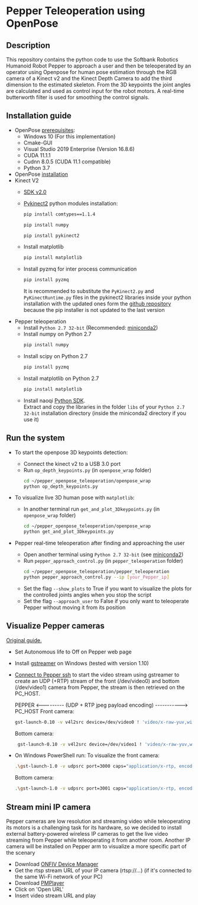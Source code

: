 # Pepper Teleoperation using OpenPose
## Description
This repository contains the python code to use the Softbank Robotics Humanoid Robot Pepper to approach a user and then be teleoperated by an operator using Openpose for human pose estimation through the RGB camera of a Kinect v2 and the Kinect Depth Camera to add the third dimension to the estimated skeleton. From the 3D keypoints the joint angles are calculated and used as control input for the robot motors. A real-time butterworth filter is used for smoothing the control signals.
   
## Installation guide
* OpenPose [prerequisites](https://github.com/CMU-Perceptual-Computing-Lab/openpose/blob/master/doc/installation/1_prerequisites.md):
    * Windows 10 (For this implementation)
    * Cmake-GUI
    * Visual Studio 2019 Enterprise (Version 16.8.6)
    * CUDA 11.1.1
    * Cudnn 8.0.5 (CUDA 11.1 compatible)
    * Python 3.7
* OpenPose [installation](https://github.com/CMU-Perceptual-Computing-Lab/openpose/blob/master/doc/installation/0_index.md#compiling-and-running-openpose-from-source)
* Kinect V2
    * [SDK v2.0](https://www.microsoft.com/en-us/download/details.aspx?id=44561)
    * [Pykinect2](https://github.com/Kinect/PyKinect2) python modules installation:
        ```bash
        pip install comtypes==1.1.4
        ```
        ```bash
        pip install numpy
        ```
        ```bash
        pip install pykinect2
        ```
    * Install matplotlib 
        ```bash
        pip install matplotlib
        ```
     * Install pyzmq for inter process communication
        ```bash
        pip install pyzmq
        ```
        
        It is recommended to substitute the `PyKinect2.py` and `PyKinectRuntime.py` files in the pykinect2 libraries inside your python installation with the updated ones form the [github repository](https://github.com/Kinect/PyKinect2) because the pip installer is not updated to the last version 
* Pepper teleoperation
    * Install `Python 2.7 32-bit` (Recommended: [miniconda2](https://repo.anaconda.com/miniconda/Miniconda2-latest-Windows-x86.exe))
    * Install numpy on Python 2.7
        ```bash
        pip install numpy
        ```
    * Install scipy on Python 2.7
        ```bash
        pip install pyzmq
        ```
    * Install matplotlib on Python 2.7
        ```bash
        pip install matplotlib
        ```
    * Install naoqi [Python SDK](https://developer.softbankrobotics.com/pepper-2-5/downloads/pepper-naoqi-25-downloads-windows).\
    Extract and copy the libraries in the folder `libs` of your `Python 2.7 32-bit` installation directory (inside the miniconda2 directory if you use it)

## Run the system
* To start the openpose 3D keypoints detection:
    * Connect the kinect v2 to a USB 3.0 port
    * Run `op_depth_keypoints.py` (in `openpose_wrap` folder)
        ```bash
        cd ~/pepper_openpose_teleoperation/openpose_wrap
        python op_depth_keypoints.py
        ```

* To visualize live 3D human pose with `matplotlib`:
    * In another terminal  run `get_and_plot_3Dkeypoints.py` (in `openpose_wrap` folder)
        ```bash
        cd ~/pepper_openpose_teleoperation/openpose_wrap
        python get_and_plot_3Dkeypoints.py
        ```

* Pepper real-time teleoperation after finding and approaching the user 
    * Open another terminal using `Python 2.7 32-bit` (see [miniconda2](https://repo.anaconda.com/miniconda/Miniconda2-latest-Windows-x86.exe))
    * Run `pepper_approach_control.py` (in `pepper_teleoperation` folder)
        ```bash
        cd ~/pepper_openpose_teleoperation/pepper_teleoperation
        python pepper_approach_control.py --ip [your_Pepper_ip]
        ```
    * Set the flag `--show_plots` to True if you want to visualize the plots for the controlled joints angles when you stop the script
    * Set the flag `--approach_user` to False if you only want to teleoperate Pepper without moving it from its position

## Visualize Pepper cameras
[Original guide.](https://groups.google.com/g/ros-sig-aldebaran/c/LhmKTxyTn1Y?pli=1)
* Set Autonomous life to Off on Pepper web page 
* Install [gstreamer](https://gstreamer.freedesktop.org/) on Windows (tested with version 1.10)
* [Connect to Pepper ssh](http://doc.aldebaran.com/2-4/dev/tools/opennao.html) to start the video stream using gstreamer to create an UDP (+RTP) stream of the front (/dev/video0) and bottom (/dev/video1) camera from Pepper, the stream is then retrieved on the PC_HOST.

    PEPPER <--------- (UDP + RTP jpeg payload encoding) -----------> PC_HOST
    Front camera:
    ```bash
    gst-launch-0.10 -v v4l2src device=/dev/video0 ! 'video/x-raw-yuv,width=640, height=480,framerate=30/1' ! ffmpegcolorspace ! jpegenc, quality=10 ! rtpjpegpay ! udpsink host=PC_HOST port=3000
    ```
    Bottom camera:
    ```bash
     gst-launch-0.10 -v v4l2src device=/dev/video1 ! 'video/x-raw-yuv,width=640, height=480,framerate=5/1' ! ffmpegcolorspace ! jpegenc, quality=10 ! rtpjpegpay ! udpsink host=PC_HOST port=3001
    ```
* On Windows PowerShell run:
    To visualize the front camera:
    ```bash
    .\gst-launch-1.0 -v udpsrc port=3000 caps="application/x-rtp, encoding-name=(string)JPEG, payload=26" ! rtpjpegdepay ! jpegdec ! autovideosink sync=f
    ```
    Bottom camera:
    ```bash
    .\gst-launch-1.0 -v udpsrc port=3001 caps="application/x-rtp, encoding-name=(string)JPEG, payload=26" ! rtpjpegdepay ! jpegdec ! autovideosink sync=f
    ```

## Stream mini IP camera
Pepper cameras are low resolution and streaming video while teleoperating its motors is a challenging task for its hardware, so we decided to install external battery-powered wireless IP cameras to get the live video streaming from Pepper while teleoperating it from another room.
Another IP camera will be installed on Pepper arm to visualize a more specific part of the scenary  
* Download [ONFIV Device Manager](https://sourceforge.net/projects/onvifdm/) 
* Get the rtsp stream URL of your IP camera (rtsp://...) (if it's connected to the same Wi-Fi network of your PC)
* Download [PMPlayer](https://www.picomixer.com/PMPlayer.html)
* Click on 'Open URL'
* Insert video stream URL and play
    
   